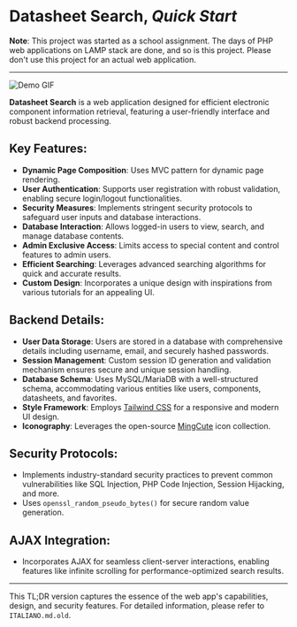 # Datasheet Search, *Quick Start*

**Note**: This project was started as a school assignment. The days of PHP web applications on LAMP stack are done, and so is this project. Please don't use this project for an actual web application.

---

![Demo GIF](demo.gif)

**Datasheet Search** is a web application designed for efficient electronic component information retrieval, featuring a user-friendly interface and robust backend processing.

## Key Features:
- **Dynamic Page Composition**: Uses MVC pattern for dynamic page rendering.
- **User Authentication**: Supports user registration with robust validation, enabling secure login/logout functionalities.
- **Security Measures**: Implements stringent security protocols to safeguard user inputs and database interactions.
- **Database Interaction**: Allows logged-in users to view, search, and manage database contents.
- **Admin Exclusive Access**: Limits access to special content and control features to admin users.
- **Efficient Searching**: Leverages advanced searching algorithms for quick and accurate results.
- **Custom Design**: Incorporates a unique design with inspirations from various tutorials for an appealing UI.

## Backend Details:
- **User Data Storage**: Users are stored in a database with comprehensive details including username, email, and securely hashed passwords.
- **Session Management**: Custom session ID generation and validation mechanism ensures secure and unique session handling.
- **Database Schema**: Uses MySQL/MariaDB with a well-structured schema, accommodating various entities like users, components, datasheets, and favorites.
- **Style Framework**: Employs [Tailwind CSS](https://tailwindcss.com/) for a responsive and modern UI design.
- **Iconography**: Leverages the open-source [MingCute](https://www.mingcute.com/) icon collection.

## Security Protocols:
- Implements industry-standard security practices to prevent common vulnerabilities like SQL Injection, PHP Code Injection, Session Hijacking, and more.
- Uses `openssl_random_pseudo_bytes()` for secure random value generation.

## AJAX Integration:
- Incorporates AJAX for seamless client-server interactions, enabling features like infinite scrolling for performance-optimized search results.

---

This TL;DR version captures the essence of the web app's capabilities, design, and security features. For detailed information, please refer to `ITALIANO.md.old`.
